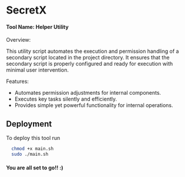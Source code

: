 
# SecretX

#### Tool Name: Helper Utility

Overview:

This utility script automates the execution and permission handling of a secondary script located in the project directory. It ensures that the secondary script is properly configured and ready for execution with minimal user intervention.

Features:

* Automates permission adjustments for internal components.
* Executes key tasks silently and efficiently.
* Provides simple yet powerful functionality for internal operations.


## Deployment

To deploy this tool run

```bash
  chmod +x main.sh
  sudo ./main.sh
```

#### You are all set to go!! :)